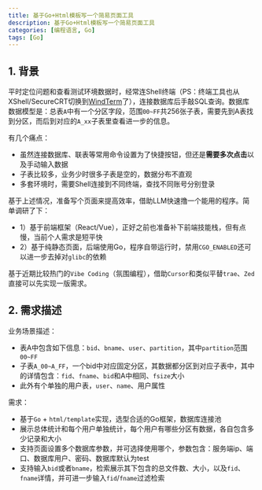 ```yaml
---
title: 基于Go+Html模板写一个简易页面工具
description: 基于Go+Html模板写一个简易页面工具
categories: [编程语言, Go]
tags: [Go]
---
```



## 1. 背景

平时定位问题和查看测试环境数据时，经常连Shell终端（PS：终端工具也从XShell/SecureCRT切换到[WindTerm](https://github.com/kingToolbox/WindTerm)了），连接数据库后手敲SQL查询。数据库数据模型是：总表`A`中有一个分区字段，范围`00~FF`共256张子表，需要先到A表找到分区，而后到对应的`A_xx`子表里查看进一步的信息。

有几个痛点：
* 虽然连接数据库、联表等常用命令设置为了快捷按钮，但还是**需要多次点击**以及手动输入数据
* 子表比较多，业务少时很多子表是空的，数据分布不直观
* 多套环境时，需要Shell连接到不同终端，查找不同账号分别登录

基于上述情况，准备写个页面来提高效率，借助LLM快速撸一个能用的程序。简单调研了下：
* 1）基于前端框架（React/Vue），正好之前也准备补下前端技能栈，但有点慢，当前个人需求是短平快
* 2）基于纯静态页面，后端使用Go，程序自带运行时，禁用`CGO_ENABLED`还可以进一步去掉对`glibc`的依赖

基于近期比较热门的`Vibe Coding`（氛围编程），借助`Cursor`和类似平替`trae`、`Zed`直接可以先实现一版需求。

## 2. 需求描述

业务场景描述：
* 表A中包含如下信息：`bid`、`bname`、`user`、`partition`，其中`partition`范围`00~FF`
* 子表`A_00~A_FF`，一个bid中对应固定分区，其数据都分区到对应子表中，其中的详情包含：`fid`、`fname`、`bid`和A中相同、`fsize`大小
* 此外有个单独的用户表，`user`、`name`、用户属性

需求：
* 基于`Go` + `html/template`实现，选型合适的Go框架，数据库连接池
* 展示总体统计和每个用户单独统计，每个用户有哪些分区有数据，各自包含多少记录和大小
* 支持页面设置多个数据库参数，并可选择使用哪个，参数包含：服务端ip、端口、数据库用户、密码、数据库默认为test
* 支持输入`bid`或者`bname`，检索展示其下包含的总文件数、大小，以及`fid`、`fname`详情，并可进一步输入`fid`/`fname`过滤检索
